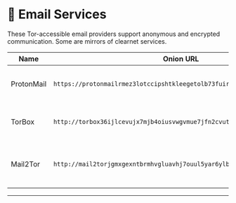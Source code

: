 # 📧 Email Services

These Tor-accessible email providers support anonymous and encrypted communication. Some are mirrors of clearnet services.

| Name          | Onion URL                                      | Description |
|---------------|------------------------------------------------|-------------|
| ProtonMail    | `https://protonmailrmez3lotccipshtkleegetolb73fuirgj7r4o4vfu7ozyd.onion/`               | Encrypted email with Tor access; based in Switzerland. |
| TorBox      | `http://torbox36ijlcevujx7mjb4oiusvwgvmue7jfn2cvutwa6kl6to3uyqad.onion/`               | Secure, Tor-only anonymous email service. |
| Mail2Tor     | `http://mail2torjgmxgexntbrmhvgluavhj7ouul5yar6ylbvjkxwqf6ixkwyd.onion/`              | Anonymous Tor-based email communication service. |

---
